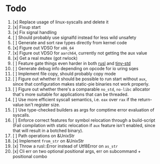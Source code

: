 # Todo

1. [x] Replace usage of linux-syscalls and delete it
2. [x] Fixup start
3. [x] Fix signal handling
4. [ ] Should probably use signalfd instead for less wild unsafety
5. [ ] Generate and sort raw types directly from kernel code
6. [x] Figure out VDSO for `x86_64`
7. [x] Figure out VDSO for `aarch64`, currently not getting the aux value
8. [x] Get a real mutex (got rwlock)
9. [ ] Feature gate things even harder in both [rusl](rusl) and [tiny-std](tiny-std)
10. [ ] Generate debug info depending on opcode for io uring sqes
11. [ ] Implement file copy, should probably copy mode
12. [ ] Figure out whether it should be possible to run start without `aux`, since that configuration
makes static-pie binaries not work properly.
13. [ ] Figure out whether there's a comparable `no_std`, `no-libc` allocator that's more suitable 
for applications that can be threaded.  
14. [ ] Use more efficient syscall semantics, i.e. `eax` over `rax` if the return-value isn't register size.  
15. [ ] Use type-checked builders as args for comptime error evaluation of syscalls.  
16. [ ] Enforce correct features for symbol relocation through a build-script (Fail compilation with 
static relocation if `aux` feature isn't enabled, since that will result in a botched binary).  
17. [ ] Path operations on &UnixStr
18. [x] Implement `from_str` on &UnixStr
19. [x] Throw a rusl::Error instead of Utf8Error on `as_str`
20. [x] Cli err on two optional positional args, err on subcommand + positional combo
